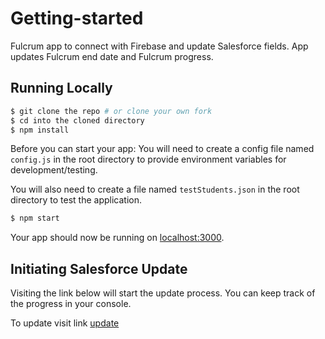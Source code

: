 # Getting-started

Fulcrum app to connect with Firebase and update Salesforce fields.
App updates Fulcrum end date and Fulcrum progress. 


## Running Locally

```sh
$ git clone the repo # or clone your own fork
$ cd into the cloned directory
$ npm install
```

Before you can start your app: 
You will need to create a config file named `config.js` in the root directory to provide environment variables for development/testing. 

You will also need to create a file named `testStudents.json` in the root directory to test the application. 

```sh 
$ npm start
```


Your app should now be running on [localhost:3000](http://localhost:3000/).

## Initiating Salesforce Update
Visiting the link below will start the update process. You can keep track of the progress in your console. 

To update visit link [update](http://localhost:3000/update)
